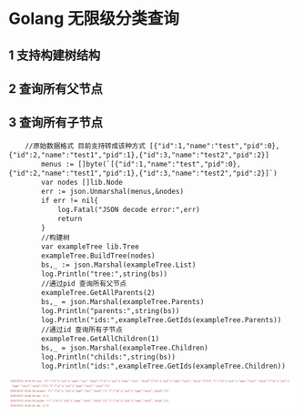 # Golang 无限级分类查询
## 1 支持构建树结构
## 2 查询所有父节点
## 3 查询所有子节点

        //原始数据格式 目前支持转成该种方式 [{"id":1,"name":"test","pid":0},{"id":2,"name":"test1","pid":1},{"id":3,"name":"test2","pid":2}]
        	menus := []byte(`[{"id":1,"name":"test","pid":0},{"id":2,"name":"test1","pid":1},{"id":3,"name":"test2","pid":2}]`)
        	var nodes []lib.Node
        	err := json.Unmarshal(menus,&nodes)
        	if err != nil{
        		log.Fatal("JSON decode error:",err)
        		return
        	}
        	//构建树
        	var exampleTree lib.Tree
        	exampleTree.BuildTree(nodes)
        	bs,_ := json.Marshal(exampleTree.List)
        	log.Println("tree:",string(bs))
        	//通过pid 查询所有父节点
        	exampleTree.GetAllParents(2)
        	bs,_ = json.Marshal(exampleTree.Parents)
        	log.Println("parents:",string(bs))
        	log.Println("ids:",exampleTree.GetIds(exampleTree.Parents))
        	//通过id 查询所有子节点
        	exampleTree.GetAllChildren(1)
        	bs,_ = json.Marshal(exampleTree.Children)
        	log.Println("childs:",string(bs))
        	log.Println("ids:",exampleTree.GetIds(exampleTree.Children))
![avatar](cmd.png)
        	